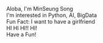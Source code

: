 Aloba, I'm MinSeung Song  
I'm interested in Python, AI, BigData  
Fun Fact: I want to have a girlfriend  
HI HI HI!! HI!  
Have a Fun!